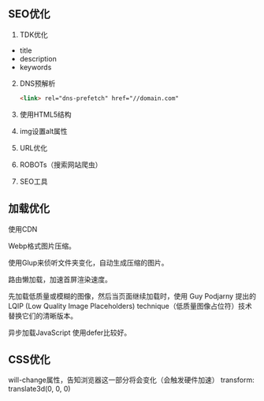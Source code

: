 ## SEO优化

1. TDK优化

- title
- description
- keywords

2. DNS预解析

   ``````html
   <link> rel="dns-prefetch" href="//domain.com"
   ``````

   

3. 使用HTML5结构

4. img设置alt属性

5. URL优化

6. ROBOTs（搜索网站爬虫）

7. SEO工具

## 加载优化

使用CDN

Webp格式图片压缩。

使用Glup来侦听文件夹变化，自动生成压缩的图片。

路由懒加载，加速首屏渲染速度。

先加载低质量或模糊的图像，然后当页面继续加载时，使用 Guy Podjarny 提出的 LQIP (Low Quality Image Placeholders) technique（低质量图像占位符）技术 替换它们的清晰版本。

异步加载JavaScript 使用defer比较好。

## CSS优化

will-change属性，告知浏览器这一部分将会变化（会触发硬件加速）
transform: translate3d(0, 0, 0)
